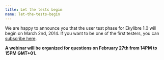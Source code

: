 ```yaml
---
title: Let the tests begin
name: let-the-tests-begin
---
```

We are happy to announce you that the user test phase for Ekylibre 1.0 will begin on March 2nd, 2014.
If you want to be one of the first testers, you can [subscribe here](https://docs.google.com/forms/d/1QxuemJEQHTLSGdL7KZvrg2FD0GiethFuaf7-6KwDdQ8).

**A webinar will be organized for questions on February 27th from 14PM to 15PM GMT+01.**